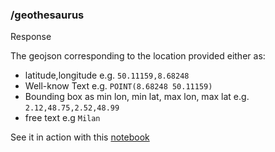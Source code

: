 ### /geothesaurus

Response

The geojson corresponding to the location provided either as:

- latitude,longitude e.g. `50.11159,8.68248`
- Well-know Text e.g. `POINT(8.68248 50.11159)`
- Bounding box as min lon, min lat, max lon, max lat e.g. `2.12,48.75,2.52,48.99`
- free text e.g `Milan`

See it in action with this [notebook](../../../lab/tree/examples/00%20-%20location.ipynb)